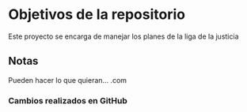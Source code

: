 # Objetivos de la repositorio

Este proyecto se encarga de manejar los planes de la liga de la justicia


## Notas
Pueden hacer lo que quieran...
.com
### Cambios realizados en GitHub
